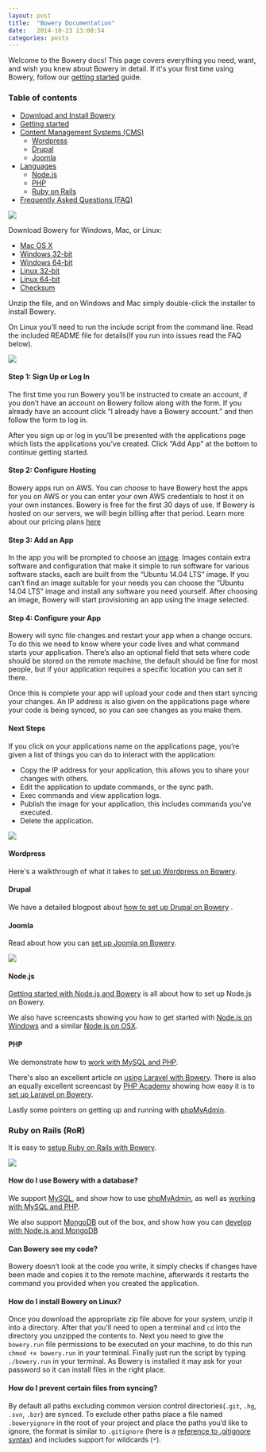 ```yaml
---
layout: post
title:  "Bowery Documentation"
date:   2014-10-23 13:00:54
categories: posts
---
```


Welcome to the Bowery docs! This page covers everything you need, want, and wish you knew about Bowery in detail. If it's your first time using Bowery, follow our [getting started](#getting-started) guide.

### Table of contents

* [Download and Install Bowery](#install)
* [Getting started](#getting-started)
* [Content Management Systems (CMS)](#content-management-systems-cms)
  * [Wordpress](#wordpress)
  * [Drupal](#drupal)
  * [Joomla](#joomla)
* [Languages](#languages)
  * [Node.js](#nodejs)
  * [PHP](#php)
  * [Ruby on Rails](#ruby-on-rails-ror)
* [Frequently Asked Questions (FAQ)](#frequently-asked-questions-faq)

<img src="https://s3.amazonaws.com/bowery-blog/desktop/docs/download-header.png" id="install"/>

Download Bowery for Windows, Mac, or Linux:

- [Mac OS X](http://desktop.bowery.io/3.3.1_darwin_amd64.zip)
- [Windows 32-bit](http://desktop.bowery.io/3.3.1_windows_386.zip)
- [Windows 64-bit](http://desktop.bowery.io/3.3.1_windows_amd64.zip)
- [Linux 32-bit](http://desktop.bowery.io/3.3.1_linux_386.zip)
- [Linux 64-bit](http://desktop.bowery.io/3.3.1_linux_amd64.zip)
- [Checksum](http://desktop.bowery.io/3.3.1_SHA256SUMS)

Unzip the file, and on Windows and Mac simply double-click the installer to install Bowery.

On Linux you’ll need to run the include script from the command line. Read the included README file for details(If you run into issues read the FAQ below).

<img src="https://s3.amazonaws.com/bowery-blog/desktop/docs/getting-started-header.png" id="getting-started"/>

#### Step 1: **Sign Up or Log In** 

The first time you run Bowery you’ll be instructed to create an account, if you don’t have an account on Bowery follow along with the form. If you already have an account click “I already have a Bowery account.” and then follow the form to log in.

After you sign up or log in you’ll be presented with the applications page which lists the applications you’ve created. Click “Add App” at the bottom to continue getting started.

#### Step 2: **Configure Hosting**

Bowery apps run on AWS. You can choose to have Bowery host the apps for you on AWS or you can enter your own AWS credentials to host it on your own instances. Bowery is free for the first 30 days of use. If Bowery is hosted on our servers, we will begin billing after that period. Learn more about our pricing plans [here](http://bowery.io/blog/posts/2014/10/28/bowery-pricing.html)

#### Step 3: **Add an App** 
	
In the app you will be prompted to choose an [image](http://bowery.io/images/). Images contain extra software and configuration that make it simple to run software for various software stacks, each are built from the “Ubuntu 14.04 LTS” image. If you can’t find an image suitable for your needs you can choose the “Ubuntu 14.04 LTS” image and install any software you need yourself. After choosing an image, Bowery will start provisioning an app using the image selected.

#### Step 4: **Configure your App**

Bowery will sync file changes and restart your app when a change occurs. To do this we need to know where your code lives and what command starts your application. There’s also an optional field that sets where code should be stored on the remote machine, the default should be fine for most people, but if your application requires a specific location you can set it there.

Once this is complete your app will upload your code and then start syncing your changes. An IP address is also given on the applications page where your code is being synced, so you can see changes as you make them.

#### Next Steps 

If you click on your applications name on the applications page, you’re given a list of things you can do to interact with the application:

* Copy the IP address for your application, this allows you to share your changes with others.
* Edit the application to update commands, or the sync path.
* Exec commands and view application logs.
* Publish the image for your application, this includes commands you’ve executed.
* Delete the application.

<img src="https://s3.amazonaws.com/bowery-blog/desktop/docs/cms-header.png" id="content-management-systems-cms"/>

#### Wordpress

Here's a walkthrough of what it takes to [set up Wordpress on Bowery](http://bowery.io/blog/posts/2014/10/21/getting-started-with-wordpress-and-bowery.html).

#### Drupal

We have a detailed blogpost about [how to set up Drupal on Bowery](http://bowery.io/blog/posts/2014/10/21/getting-started-with-drupal-and-bowery.html) .

#### Joomla 

Read about how you can [set up Joomla on Bowery](http://bowery.io/blog/posts/2014/10/21/powering-joomla-websites-with-bowery.html).

<!--<img src="http://bowery-blog.s3.amazonaws.com/desktop/docs/languages.png" id="languages" />-->

<img src="https://s3.amazonaws.com/bowery-blog/desktop/docs/languages-header.png" id="languages"/>

#### Node.js

[Getting started with Node.js and Bowery](http://bowery.io/blog/posts/2014/10/21/getting-started-with-node-and-bowery.html) is all about how to set up Node.js on Bowery.

We also have screencasts showing you how to get started with [Node.js on Windows](https://www.youtube.com/watch?v=44gQc2fZOQg) and a similar [Node.js on OSX](https://www.youtube.com/watch?v=NWai4gy0EzE).

#### PHP

We demonstrate how to [work with MySQL and PHP](http://bowery.io/blog/posts/2014/12/04/working-with-mysql-and-php.html).

There's also an excellent article on [using Laravel with Bowery](http://bowery.io/blog/posts/2014/10/31/laravel-development-with-bowery.html). There is also an equally excellent screencast by [PHP Academy](http://phpacademy.org/) showing how easy it is to [set up Laravel on Bowery](https://www.youtube.com/watch?v=f131IP6V3Sw).

Lastly some pointers on getting up and running with [phpMyAdmin](http://bowery.io/blog/posts/2014/12/01/phpmyadmin-support.html).

### Ruby on Rails (RoR)

It is easy to [setup Ruby on Rails with Bowery](http://bowery.io/blog/posts/2014/10/24/getting-started-with-rails.html).

<img src="https://s3.amazonaws.com/bowery-blog/desktop/docs/FAQ-header.png" id="frequently-asked-questions-faq"/>

#### How do I use Bowery with a database?

We support [MySQL](http://dev.mysql.org), and show how to use [phpMyAdmin](http://bowery.io/blog/posts/2014/12/01/phpmyadmin-support.html), as well as [working with MySQL and PHP](http://bowery.io/blog/posts/2014/12/04/working-with-mysql-and-php.html).

We also support [MongoDB](http://mongodb.org) out of the box, and show how you can [develop with Node.js and MongoDB](http://bowery.io/blog/posts/2014/11/12/node-and-mongodb-development-with-bowery.html)

#### Can Bowery see my code?

Bowery doesn’t look at the code you write, it simply checks if changes have been made and copies it to the remote machine, afterwards it restarts the command you provided when you created the application.

#### How do I install Bowery on Linux?

Once you download the appropriate zip file above for your system, unzip it into a directory. After that you’ll need to open a terminal and `cd` into the directory you unzipped the contents to. Next you need to give the `bowery.run` file permissions to be executed on your machine, to do this run `chmod +x bowery.run` in your terminal. Finally just run the script by typing `./bowery.run` in your terminal. As Bowery is installed it may ask for your password so it can install files in the right place.

#### How do I prevent certain files from syncing?

By default all paths excluding common version control directories(`.git`, `.hg`, `.svn`, `.bzr`) are synced. To exclude other paths place a file named `.boweryignore` in the root of your project and place the paths you’d like to ignore, the format is similar to `.gitignore` (here is a [reference to .gitignore syntax](http://git-scm.com/docs/gitignore)) and includes support for wildcards (`*`).